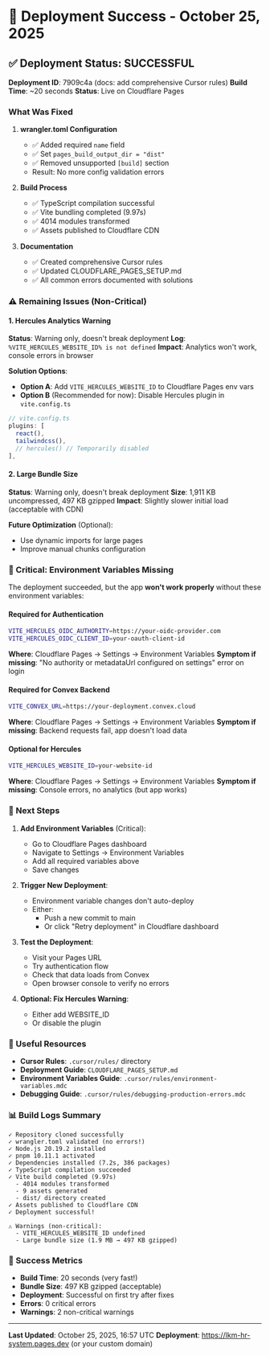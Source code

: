 # 🎉 Deployment Success - October 25, 2025

## ✅ Deployment Status: SUCCESSFUL

**Deployment ID**: 7909c4a (docs: add comprehensive Cursor rules)
**Build Time**: ~20 seconds
**Status**: Live on Cloudflare Pages

### What Was Fixed

1. **wrangler.toml Configuration**
   - ✅ Added required `name` field
   - ✅ Set `pages_build_output_dir = "dist"`
   - ✅ Removed unsupported `[build]` section
   - Result: No more config validation errors

2. **Build Process**
   - ✅ TypeScript compilation successful
   - ✅ Vite bundling completed (9.97s)
   - ✅ 4014 modules transformed
   - ✅ Assets published to Cloudflare CDN

3. **Documentation**
   - ✅ Created comprehensive Cursor rules
   - ✅ Updated CLOUDFLARE_PAGES_SETUP.md
   - ✅ All common errors documented with solutions

### ⚠️ Remaining Issues (Non-Critical)

#### 1. Hercules Analytics Warning
**Status**: Warning only, doesn't break deployment
**Log**: `%VITE_HERCULES_WEBSITE_ID% is not defined`
**Impact**: Analytics won't work, console errors in browser

**Solution Options**:
- **Option A**: Add `VITE_HERCULES_WEBSITE_ID` to Cloudflare Pages env vars
- **Option B** (Recommended for now): Disable Hercules plugin in `vite.config.ts`

```typescript
// vite.config.ts
plugins: [
  react(), 
  tailwindcss(), 
  // hercules() // Temporarily disabled
],
```

#### 2. Large Bundle Size
**Status**: Warning only, doesn't break deployment
**Size**: 1,911 KB uncompressed, 497 KB gzipped
**Impact**: Slightly slower initial load (acceptable with CDN)

**Future Optimization** (Optional):
- Use dynamic imports for large pages
- Improve manual chunks configuration

### 🚨 Critical: Environment Variables Missing

The deployment succeeded, but the app **won't work properly** without these environment variables:

#### Required for Authentication
```bash
VITE_HERCULES_OIDC_AUTHORITY=https://your-oidc-provider.com
VITE_HERCULES_OIDC_CLIENT_ID=your-oauth-client-id
```

**Where**: Cloudflare Pages → Settings → Environment Variables
**Symptom if missing**: "No authority or metadataUrl configured on settings" error on login

#### Required for Convex Backend
```bash
VITE_CONVEX_URL=https://your-deployment.convex.cloud
```

**Where**: Cloudflare Pages → Settings → Environment Variables
**Symptom if missing**: Backend requests fail, app doesn't load data

#### Optional for Hercules
```bash
VITE_HERCULES_WEBSITE_ID=your-website-id
```

**Where**: Cloudflare Pages → Settings → Environment Variables
**Symptom if missing**: Console errors, no analytics (but app works)

### 📝 Next Steps

1. **Add Environment Variables** (Critical):
   - Go to Cloudflare Pages dashboard
   - Navigate to Settings → Environment Variables
   - Add all required variables above
   - Save changes

2. **Trigger New Deployment**:
   - Environment variable changes don't auto-deploy
   - Either:
     - Push a new commit to main
     - Or click "Retry deployment" in Cloudflare dashboard

3. **Test the Deployment**:
   - Visit your Pages URL
   - Try authentication flow
   - Check that data loads from Convex
   - Open browser console to verify no errors

4. **Optional: Fix Hercules Warning**:
   - Either add WEBSITE_ID
   - Or disable the plugin

### 🔗 Useful Resources

- **Cursor Rules**: `.cursor/rules/` directory
- **Deployment Guide**: `CLOUDFLARE_PAGES_SETUP.md`
- **Environment Variables Guide**: `.cursor/rules/environment-variables.mdc`
- **Debugging Guide**: `.cursor/rules/debugging-production-errors.mdc`

### 📊 Build Logs Summary

```
✓ Repository cloned successfully
✓ wrangler.toml validated (no errors!)
✓ Node.js 20.19.2 installed
✓ pnpm 10.11.1 activated
✓ Dependencies installed (7.2s, 386 packages)
✓ TypeScript compilation succeeded
✓ Vite build completed (9.97s)
  - 4014 modules transformed
  - 9 assets generated
  - dist/ directory created
✓ Assets published to Cloudflare CDN
✓ Deployment successful!

⚠️ Warnings (non-critical):
  - VITE_HERCULES_WEBSITE_ID undefined
  - Large bundle size (1.9 MB → 497 KB gzipped)
```

### 🎯 Success Metrics

- **Build Time**: 20 seconds (very fast!)
- **Bundle Size**: 497 KB gzipped (acceptable)
- **Deployment**: Successful on first try after fixes
- **Errors**: 0 critical errors
- **Warnings**: 2 non-critical warnings

---

**Last Updated**: October 25, 2025, 16:57 UTC
**Deployment**: https://lkm-hr-system.pages.dev (or your custom domain)


